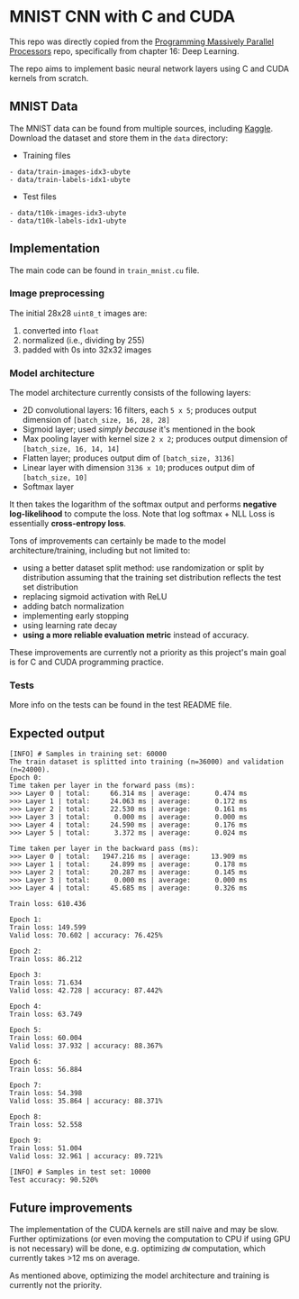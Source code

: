 # MNIST CNN with C and CUDA


This repo was directly copied from the [Programming Massively Parallel Processors](https://github.com/katsudon16/programming_massively_parallel_processors) repo, specifically from chapter 16: Deep Learning.

The repo aims to implement basic neural network layers using C and CUDA kernels from scratch.


## MNIST Data

The MNIST data can be found from multiple sources, including [Kaggle](https://www.kaggle.com/datasets/hojjatk/mnist-dataset). Download the dataset and store them in the `data` directory:

- Training files
```
- data/train-images-idx3-ubyte
- data/train-labels-idx1-ubyte
```

- Test files
```
- data/t10k-images-idx3-ubyte
- data/t10k-labels-idx1-ubyte
```

## Implementation

The main code can be found in `train_mnist.cu` file. 


### Image preprocessing

The initial 28x28 `uint8_t` images are:

1) converted into `float`
2) normalized (i.e., dividing by 255)
3) padded with 0s into 32x32 images


### Model architecture

The model architecture currently consists of the following layers:

- 2D convolutional layers: 16 filters, each `5 x 5`; produces output dimension of `[batch_size, 16, 28, 28]`
- Sigmoid layer; used *simply because* it's mentioned in the book
- Max pooling layer with kernel size `2 x 2`; produces output dimension of `[batch_size, 16, 14, 14]`
- Flatten layer; produces output dim of `[batch_size, 3136]`
- Linear layer with dimension `3136 x 10`; produces output dim of `[batch_size, 10]`
- Softmax layer

It then takes the logarithm of the softmax output and performs **negative log-likelihood** to compute the loss. Note that log softmax + NLL Loss is essentially **cross-entropy loss**.

Tons of improvements can certainly be made to the model architecture/training, including but not limited to:

- using a better dataset split method: use randomization or split by distribution assuming that the training set distribution reflects the test set distribution
- replacing sigmoid activation with ReLU
- adding batch normalization
- implementing early stopping
- using learning rate decay
- **using a more reliable evaluation metric** instead of accuracy.

These improvements are currently not a priority as this project's main goal is for C and CUDA programming practice.

### Tests

More info on the tests can be found in the test README file.


## Expected output

```
[INFO] # Samples in training set: 60000
The train dataset is splitted into training (n=36000) and validation (n=24000).
Epoch 0:
Time taken per layer in the forward pass (ms):
>>> Layer 0 | total:     66.314 ms | average:      0.474 ms 
>>> Layer 1 | total:     24.063 ms | average:      0.172 ms 
>>> Layer 2 | total:     22.530 ms | average:      0.161 ms 
>>> Layer 3 | total:      0.000 ms | average:      0.000 ms 
>>> Layer 4 | total:     24.590 ms | average:      0.176 ms 
>>> Layer 5 | total:      3.372 ms | average:      0.024 ms 

Time taken per layer in the backward pass (ms):
>>> Layer 0 | total:   1947.216 ms | average:     13.909 ms 
>>> Layer 1 | total:     24.899 ms | average:      0.178 ms 
>>> Layer 2 | total:     20.287 ms | average:      0.145 ms 
>>> Layer 3 | total:      0.000 ms | average:      0.000 ms 
>>> Layer 4 | total:     45.685 ms | average:      0.326 ms 

Train loss: 610.436

Epoch 1:
Train loss: 149.599
Valid loss: 70.602 | accuracy: 76.425%

Epoch 2:
Train loss: 86.212

Epoch 3:
Train loss: 71.634
Valid loss: 42.728 | accuracy: 87.442%

Epoch 4:
Train loss: 63.749

Epoch 5:
Train loss: 60.004
Valid loss: 37.932 | accuracy: 88.367%

Epoch 6:
Train loss: 56.884

Epoch 7:
Train loss: 54.398
Valid loss: 35.864 | accuracy: 88.371%

Epoch 8:
Train loss: 52.558

Epoch 9:
Train loss: 51.004
Valid loss: 32.961 | accuracy: 89.721%

[INFO] # Samples in test set: 10000
Test accuracy: 90.520%
```

## Future improvements

The implementation of the CUDA kernels are still naive and may be slow. Further optimizations (or even moving the computation to CPU if using GPU is not necessary) will be done, e.g. optimizing `dW` computation, which currently takes >12 ms on average.

As mentioned above, optimizing the model architecture and training is currently not the priority.
